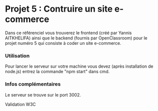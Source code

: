 # Projet 5 : Contruire un site e-commerce #

Dans ce référenciel vous trouverez le frontend (créé par Yannis AITKHELIFA) ainsi que le backend (fournis par OpenClassroom) pour le projet numéro 5 qui consiste à coder un site e-commerce.


### Utilisation ###

Pour lancer le serveur sur votre machine vous devez (après installation de node.js) entrez la commande "npm start" dans cmd.

### Infos complémentaires ###

Le serveur se trouve sur le port 3002.

Validation W3C